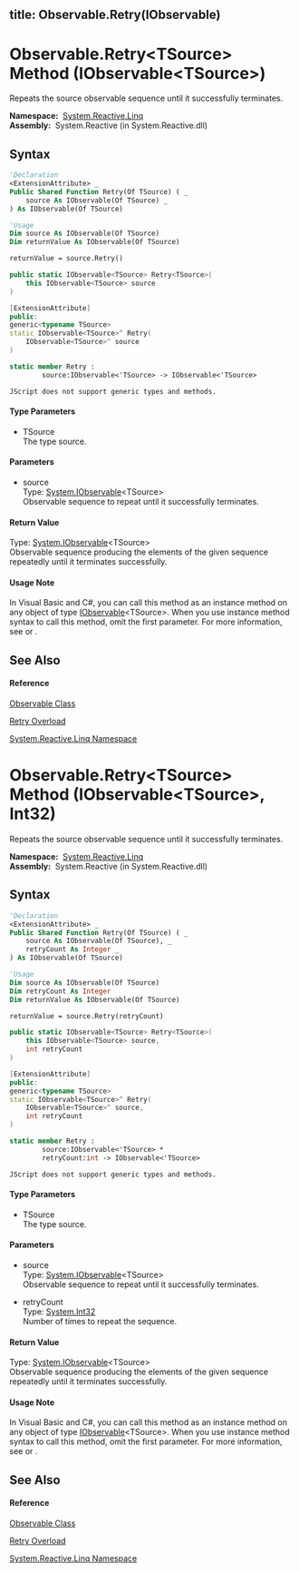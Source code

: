 title: Observable.Retry<TSource>(IObservable<TSource>)
---
# Observable.Retry\<TSource\> Method (IObservable\<TSource\>)

Repeats the source observable sequence until it successfully terminates.

**Namespace:**  [System.Reactive.Linq](System.Reactive.Linq\System.Reactive.Linq.md)  
**Assembly:**  System.Reactive (in System.Reactive.dll)

## Syntax

```vb
'Declaration
<ExtensionAttribute> _
Public Shared Function Retry(Of TSource) ( _
    source As IObservable(Of TSource) _
) As IObservable(Of TSource)
```

```vb
'Usage
Dim source As IObservable(Of TSource)
Dim returnValue As IObservable(Of TSource)

returnValue = source.Retry()
```

```csharp
public static IObservable<TSource> Retry<TSource>(
    this IObservable<TSource> source
)
```

```c++
[ExtensionAttribute]
public:
generic<typename TSource>
static IObservable<TSource>^ Retry(
    IObservable<TSource>^ source
)
```

```fsharp
static member Retry : 
        source:IObservable<'TSource> -> IObservable<'TSource> 
```

```jscript
JScript does not support generic types and methods.
```

#### Type Parameters

- TSource  
  The type source.

#### Parameters

- source  
  Type: [System.IObservable](https://msdn.microsoft.com/en-us/library/Dd990377)\<TSource\>  
  Observable sequence to repeat until it successfully terminates.

#### Return Value

Type: [System.IObservable](https://msdn.microsoft.com/en-us/library/Dd990377)\<TSource\>  
Observable sequence producing the elements of the given sequence repeatedly until it terminates successfully.

#### Usage Note

In Visual Basic and C\#, you can call this method as an instance method on any object of type [IObservable](https://msdn.microsoft.com/en-us/library/Dd990377)\<TSource\>. When you use instance method syntax to call this method, omit the first parameter. For more information, see [](https://msdn.microsoft.com/en-us/library/Bb384936) or [](https://msdn.microsoft.com/en-us/library/Bb383977).

## See Also

#### Reference

[Observable Class](Observable\Observable.md)

[Retry Overload](Retry\Observable.Retry.md)

[System.Reactive.Linq Namespace](System.Reactive.Linq\System.Reactive.Linq.md)

# Observable.Retry\<TSource\> Method (IObservable\<TSource\>, Int32)

Repeats the source observable sequence until it successfully terminates.

**Namespace:**  [System.Reactive.Linq](System.Reactive.Linq\System.Reactive.Linq.md)  
**Assembly:**  System.Reactive (in System.Reactive.dll)

## Syntax

```vb
'Declaration
<ExtensionAttribute> _
Public Shared Function Retry(Of TSource) ( _
    source As IObservable(Of TSource), _
    retryCount As Integer _
) As IObservable(Of TSource)
```

```vb
'Usage
Dim source As IObservable(Of TSource)
Dim retryCount As Integer
Dim returnValue As IObservable(Of TSource)

returnValue = source.Retry(retryCount)
```

```csharp
public static IObservable<TSource> Retry<TSource>(
    this IObservable<TSource> source,
    int retryCount
)
```

```c++
[ExtensionAttribute]
public:
generic<typename TSource>
static IObservable<TSource>^ Retry(
    IObservable<TSource>^ source, 
    int retryCount
)
```

```fsharp
static member Retry : 
        source:IObservable<'TSource> * 
        retryCount:int -> IObservable<'TSource> 
```

```jscript
JScript does not support generic types and methods.
```

#### Type Parameters

- TSource  
  The type source.

#### Parameters

- source  
  Type: [System.IObservable](https://msdn.microsoft.com/en-us/library/Dd990377)\<TSource\>  
  Observable sequence to repeat until it successfully terminates.

- retryCount  
  Type: [System.Int32](https://msdn.microsoft.com/en-us/library/td2s409d)  
  Number of times to repeat the sequence.

#### Return Value

Type: [System.IObservable](https://msdn.microsoft.com/en-us/library/Dd990377)\<TSource\>  
Observable sequence producing the elements of the given sequence repeatedly until it terminates successfully.

#### Usage Note

In Visual Basic and C\#, you can call this method as an instance method on any object of type [IObservable](https://msdn.microsoft.com/en-us/library/Dd990377)\<TSource\>. When you use instance method syntax to call this method, omit the first parameter. For more information, see [](https://msdn.microsoft.com/en-us/library/Bb384936) or [](https://msdn.microsoft.com/en-us/library/Bb383977).

## See Also

#### Reference

[Observable Class](Observable\Observable.md)

[Retry Overload](Retry\Observable.Retry.md)

[System.Reactive.Linq Namespace](System.Reactive.Linq\System.Reactive.Linq.md)
